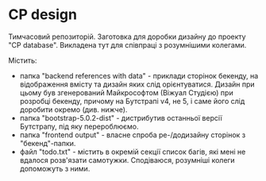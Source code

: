 # CP design
Тимчасовий репозиторій. Заготовка для доробки дизайну до проекту "СP database". Викладена тут для співпраці з розумнішими колегами.

Містить:
- папка "backend references with data" - приклади сторінок бекенду, на відображення вмісту та дизайн яких слід орієнтуватися. Дизайн при цьому був згенерований Майкрософтом (Віжуал Студією) при розробці бекенду, причому на Бутстрапі v4, не 5, і саме його слід доробити окремо (див. нижче).
- папка "bootstrap-5.0.2-dist" - дистрибутив останньої версії Бутстрапу, під яку перероблюємо.
- папка "frontend output" - власне спроба ре-/додизайну сторінок з "бекенд"-папки.
- файл "todo.txt" - містить в окремій секції список багів, які мені не вдалося розв'язати самотужки. Сподіваюся, розумніші колеги допоможуть з ними.
